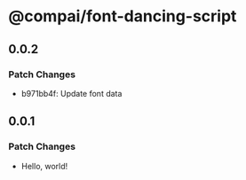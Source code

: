 # @compai/font-dancing-script

## 0.0.2

### Patch Changes

- b971bb4f: Update font data

## 0.0.1

### Patch Changes

- Hello, world!
